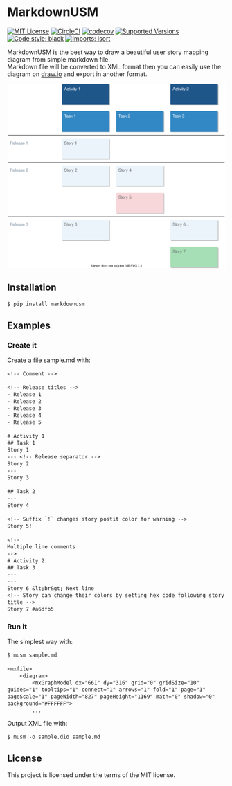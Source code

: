 # MarkdownUSM
[![MIT License](http://img.shields.io/badge/license-MIT-blue.svg?style=flat)](LICENSE)
[![CircleCI](https://circleci.com/gh/kbyky/markdownusm/tree/main.svg?style=shield&circle-token=33d038de0f7a2600f831702d67d7887b71f77eea)](https://circleci.com/gh/kbyky/markdownusm/tree/main)
[![codecov](https://codecov.io/gh/kbyky/markdownusm/branch/main/graph/badge.svg?token=ZD51BWEICH)](https://codecov.io/gh/kbyky/markdownusm)
[![Supported Versions](https://img.shields.io/pypi/pyversions/markdownusm.svg)](https://pypi.org/project/markdownusm)
[![Code style: black](https://img.shields.io/badge/code%20style-black-000000.svg)](https://github.com/psf/black)
[![Imports: isort](https://img.shields.io/badge/%20imports-isort-%231674b1?style=flat&labelColor=ef8336)](https://pycqa.github.io/isort/)

MarkdownUSM is the best way to draw a beautiful user story mapping diagram from simple markdown file.\
Markdown file will be converted to XML format then you can easily use the diagram on [draw.io](https://app.diagrams.net) and export in another format.

![](https://github.com/kbyky/public/blob/main/img/markdownusm.svg?raw=true)

## Installation
```
$ pip install markdownusm
```

## Examples

### Create it

Create a file sample.md with:

```
<!-- Comment -->

<!-- Release titles -->
- Release 1
- Release 2
- Release 3
- Release 4
- Release 5

# Activity 1
## Task 1
Story 1
--- <!-- Release separator -->
Story 2
---
Story 3

## Task 2
---
Story 4

<!-- Suffix `!` changes story postit color for warning -->
Story 5!

<!--
Multiple line comments
-->
# Activity 2
## Task 3
---
---
Story 6 &lt;br&gt; Next line
<!-- Story can change their colors by setting hex code following story title -->
Story 7 #a6dfb5
```

### Run it

The simplest way with:

```
$ musm sample.md

<mxfile>
    <diagram>
        <mxGraphModel dx="661" dy="316" grid="0" gridSize="10" guides="1" tooltips="1" connect="1" arrows="1" fold="1" page="1" pageScale="1" pageWidth="827" pageHeight="1169" math="0" shadow="0" background="#FFFFFF">
        ...
```

Output XML file with:
```
$ musm -o sample.dio sample.md
```

## License
This project is licensed under the terms of the MIT license.
